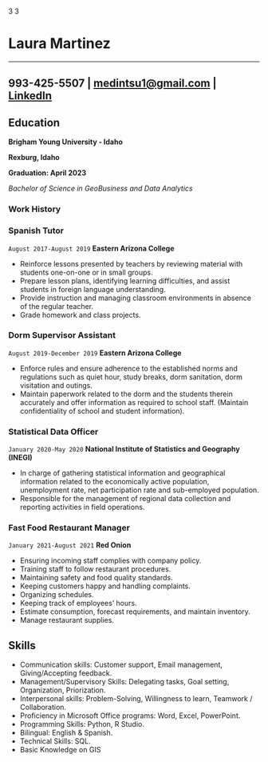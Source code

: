 #
#
#
#
#
#
#
#
#
#
#
3
3
#
#
#
#

#
#
# Laura Martinez

------------------------------------------------------------------------------------------------------------
993-425-5507 | medintsu1@gmail.com | [LinkedIn](https://www.linkedin.com/in/laura-martinez-6736881b3/)                        
------------------------------------------------------------------------------------------------------------
<!-- https://www.monique.tech/the-art-of-markdown -->

## Education

__Brigham Young University - Idaho__

**Rexburg, Idaho**

**Graduation: April 2023**

_Bachelor of Science in GeoBusiness and Data Analytics_


### Work History

### Spanish Tutor

`August 2017-August 2019`
__Eastern Arizona College__

- Reinforce lessons presented by teachers by reviewing material with students one-on-one or in small groups.
- Prepare lesson plans, identifying learning difficulties, and assist students in foreign language understanding.
-	Provide instruction and managing classroom environments in absence of the regular teacher.
-	Grade homework and class projects.

### Dorm Supervisor Assistant 

`August 2019-December 2019`
__Eastern Arizona College__

- Enforce rules and ensure adherence to the established norms and regulations such as quiet hour, study breaks, dorm sanitation, dorm visitation and outings.
-	Maintain paperwork related to the dorm and the students therein accurately and offer information as required to school staff. (Maintain confidentiality of school and student information).

### Statistical Data Officer 

`January 2020-May 2020`
__National Institute of Statistics and Geography (INEGI)__

- In charge of gathering statistical information and geographical information related to the economically active population, unemployment rate, net participation rate and sub-employed population.
- Responsible for the management of regional data collection and reporting activities in field operations.

### Fast Food Restaurant Manager 

`January 2021-August 2021`
__Red Onion__

- Ensuring incoming staff complies with company policy.
- Training staff to follow restaurant procedures.
-	Maintaining safety and food quality standards.
-	Keeping customers happy and handling complaints.
-	Organizing schedules.
-	Keeping track of employees’ hours.
-	Estimate consumption, forecast requirements, and maintain inventory.
-	Manage restaurant supplies.



## Skills

- Communication skills: Customer support, Email management, Giving/Accepting feedback.
- Management/Supervisory Skills: Delegating tasks, Goal setting, Organization, Priorization.
- Interpersonal skills: Problem-Solving, Willingness to learn, Teamwork / Collaboration.
- Proficiency in Microsoft Office programs: Word, Excel, PowerPoint.
- Programming Skills: Python, R Studio.
- Bilingual: English & Spanish.
- Technical Skills: SQL.
- Basic Knowledge on GIS

<!-- ### Footer

Last updated: July 2022 -->


